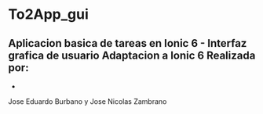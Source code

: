 # To2App_gui
 Aplicacion basica de tareas en Ionic 6 - Interfaz grafica de usuario
 Adaptacion a Ionic 6 Realizada por:
 -
 -
Jose Eduardo Burbano y Jose Nicolas Zambrano

